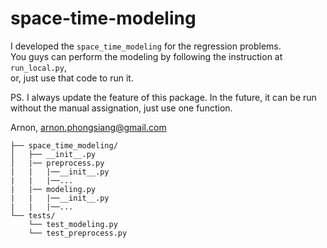 # space-time-modeling
I developed the `space_time_modeling` for the regression problems. <br>
You guys can perform the modeling by following the instruction at `run_local.py`, <br>
or, just use that code to run it.

PS. I always update the feature of this package. In the future, it can be run without the manual assignation, just use one function.

Arnon,
arnon.phongsiang@gmail.com


```project_directory/
├── space_time_modeling/
│   ├── __init__.py
│   |── preprocess.py
|   |   |──__init__.py
|   |   |──...
|   |── modeling.py
|   |   |──__init__.py
|   |   |──...
└── tests/
    └── test_modeling.py
    └── test_preprocess.py
```